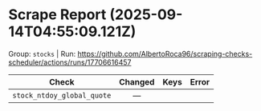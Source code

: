 # Scrape Report (2025-09-14T04:55:09.121Z)

Group: `stocks`  |  Run: https://github.com/AlbertoRoca96/scraping-checks-scheduler/actions/runs/17706616457

| Check | Changed | Keys | Error |
|---|:---:|:--|:--|
| `stock_ntdoy_global_quote` | — |  |  |
